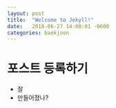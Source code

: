 ```yaml
---
layout: post
title:  "Welcome to Jekyll!"
date:   2018-06-27 14:00:01 -0600
categories: baekjoon
---
```


# 포스트 등록하기

- 잘
- 만들어졌나?

